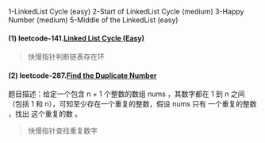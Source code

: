 1-LinkedList Cycle (easy)
2-Start of LinkedList Cycle (medium)
3-Happy Number (medium)
5-Middle of the LinkedList (easy)
#### (1) leetcode-141.[Linked List Cycle (Easy)](https://leetcode-cn.com/problems/linked-list-cycle/)
>快慢指针判断链表存在环

#### (2) leetcode-287.[Find the Duplicate Number](https://leetcode-cn.com/problems/find-the-duplicate-number/)
题目描述：给定一个包含 n + 1 个整数的数组 nums ，其数字都在 1 到 n 之间（包括 1 和 n），可知至少存在一个重复的整数，假设 nums 只有 一个重复的整数 ，找出 这个重复的数 。
>快慢指针查找重复数字
